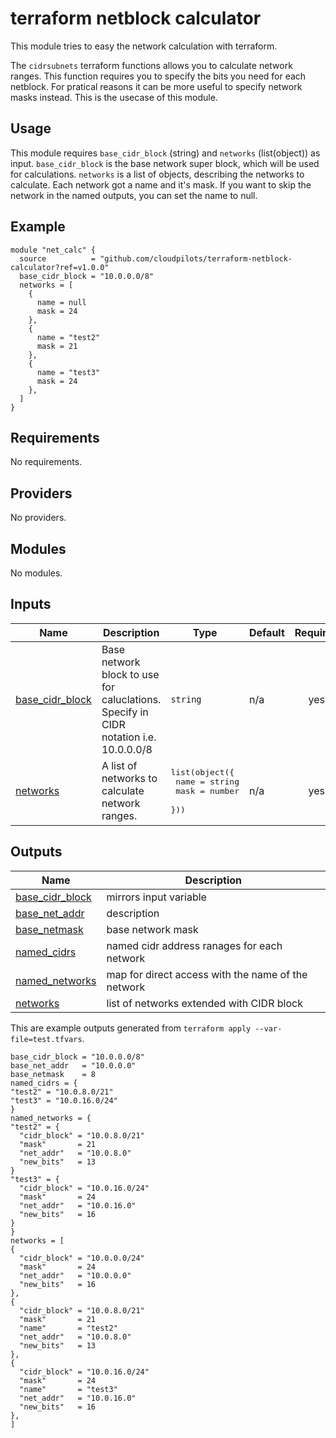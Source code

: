 <!-- BEGIN_TF_DOCS -->
# terraform netblock calculator

This module tries to easy the network calculation with terraform.

The `cidrsubnets` terraform functions allows you to calculate network ranges.
This function requires you to specify the bits you need for each netblock.
For pratical reasons it can be more useful to specify network masks instead.
This is the usecase of this module.

## Usage

This module requires `base_cidr_block` (string) and `networks` (list(object)) as input.
`base_cidr_block` is the base network super block, which will be used for calculations.
`networks` is a list of objects, describing the networks to calculate.
Each network got a name and it's mask. If you want to skip the network in the named outputs, you can set the name to null.

## Example

```hcl
module "net_calc" {
  source          = "github.com/cloudpilots/terraform-netblock-calculator?ref=v1.0.0"
  base_cidr_block = "10.0.0.0/8"
  networks = [
    {
      name = null
      mask = 24
    },
    {
      name = "test2"
      mask = 21
    },
    {
      name = "test3"
      mask = 24
    },
  ]
}

```
## Requirements

No requirements.

## Providers

No providers.

## Modules

No modules.

## Inputs

| Name | Description | Type | Default | Required |
|------|-------------|------|---------|:--------:|
| <a name="input_base_cidr_block"></a> [base\_cidr\_block](#input\_base\_cidr\_block) | Base network block to use for caluclations. Specify in CIDR notation i.e. 10.0.0.0/8 | `string` | n/a | yes |
| <a name="input_networks"></a> [networks](#input\_networks) | A list of networks to calculate network ranges. | <pre>list(object({<br>    name     = string<br>    mask = number<br>  }))</pre> | n/a | yes |

## Outputs

| Name | Description |
|------|-------------|
| <a name="output_base_cidr_block"></a> [base\_cidr\_block](#output\_base\_cidr\_block) | mirrors input variable |
| <a name="output_base_net_addr"></a> [base\_net\_addr](#output\_base\_net\_addr) | description |
| <a name="output_base_netmask"></a> [base\_netmask](#output\_base\_netmask) | base network mask |
| <a name="output_named_cidrs"></a> [named\_cidrs](#output\_named\_cidrs) | named cidr address ranages for each network |
| <a name="output_named_networks"></a> [named\_networks](#output\_named\_networks) | map for direct access with the name of the network |
| <a name="output_networks"></a> [networks](#output\_networks) | list of networks extended with CIDR block |  

This are example outputs generated from `terraform apply --var-file=test.tfvars`.

  ```hcl
base_cidr_block = "10.0.0.0/8"
base_net_addr   = "10.0.0.0"
base_netmask    = 8
named_cidrs = {
  "test2" = "10.0.8.0/21"
  "test3" = "10.0.16.0/24"
}
named_networks = {
  "test2" = {
    "cidr_block" = "10.0.8.0/21"
    "mask"       = 21
    "net_addr"   = "10.0.8.0"
    "new_bits"   = 13
  }
  "test3" = {
    "cidr_block" = "10.0.16.0/24"
    "mask"       = 24
    "net_addr"   = "10.0.16.0"
    "new_bits"   = 16
  }
}
networks = [
  {
    "cidr_block" = "10.0.0.0/24"
    "mask"       = 24
    "net_addr"   = "10.0.0.0"
    "new_bits"   = 16
  },
  {
    "cidr_block" = "10.0.8.0/21"
    "mask"       = 21
    "name"       = "test2"
    "net_addr"   = "10.0.8.0"
    "new_bits"   = 13
  },
  {
    "cidr_block" = "10.0.16.0/24"
    "mask"       = 24
    "name"       = "test3"
    "net_addr"   = "10.0.16.0"
    "new_bits"   = 16
  },
]

```
<!-- END_TF_DOCS -->